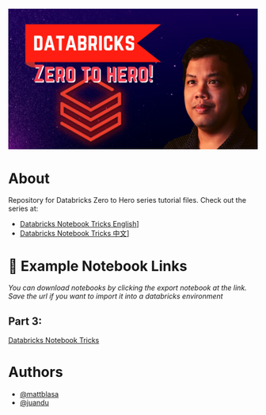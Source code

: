 ![Logo](https://github.com/DataLife360/Databricks-Zero-to-Hero/blob/main/Images/main.png)

# About 

Repository for Databricks Zero to Hero series tutorial files. 
Check out the series at: 
* [Databricks Notebook Tricks English](https://datalife360.github.io/azure-databricks/Cell_Magic_Examples.html)]
* [Databricks Notebook Tricks 中文](https://datalife360.github.io/azure-databricks/Cell_Magic_Examples.html)]


# 🔗 Example Notebook Links
*You can download notebooks by clicking the export notebook at the link. Save the url if you want to import it into a databricks environment*

## Part 3:
[Databricks Notebook Tricks](https://datalife360.github.io/azure-databricks/Cell_Magic_Examples.html)


# Authors
- [@mattblasa](https://www.github.com/mattblasa )
- [@juandu](https://github.com/curlycuckoo)
